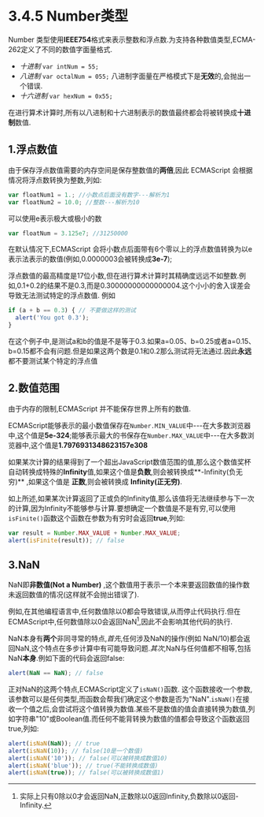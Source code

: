 # 3.4.5 Number类型

Number 类型使用**IEEE754**格式来表示整数和浮点数.为支持各种数值类型,ECMA-262定义了不同的数值字面量格式.

* *十进制* `var intNum = 55;`
* *八进制* `var octalNum = 055;` 八进制字面量在严格模式下是**无效**的,会抛出一个错误.
* *十六进制* `var hexNum = 0x55;`

在进行算术计算时,所有以八进制和十六进制表示的数值最终都会将被转换成**十进制**数值.

## 1.浮点数值

由于保存浮点数值需要的内存空间是保存整数值的**两倍**,因此 ECMAScript 会根据情况将浮点数转换为整数,列如:

```js .line-numbers
var floatNum1 = 1.; //小数点后面没有数字---解析为1
var floatNum2 = 10.0; //整数---解析为10
```

可以使用e表示极大或极小的数

```js .line-numbers
var floatNum = 3.125e7; //31250000
```

在默认情况下,ECMAScript 会将小数点后面带有6个零以上的浮点数值转换为以e表示法表示的数值(例如,0.0000003会被转换成**3e-7**);

浮点数值的最高精度是17位小数,但在进行算术计算时其精确度远远不如整数.例如,0.1+0.2的结果不是0.3,而是0.30000000000000004.这个小小的舍入误差会导致无法测试特定的浮点数值. 例如

```js .line-numbers
if (a + b == 0.3) { // 不要做这样的测试
  alert('You got 0.3');
}
```

在这个例子中,是测试a和b的值是不是等于0.3.如果a=0.05、b=0.25或者a=0.15、b=0.15都不会有问题.但是如果这两个数是0.1和0.2那么测试将无法通过.因此**永远**都不要测试某个特定的浮点值

## 2.数值范围

由于内存的限制,ECMAScript 并不能保存世界上所有的数值.

ECMAScript能够表示的最小数值保存在`Number.MIN_VALUE`中---在大多数浏览器中,这个值是**5e-324**;能够表示最大的书保存在`Number.MAX_VALUE`中---在大多数浏览器中,这个值是**1.7976931348623157e308**

如果某次计算的结果得到了一个超出JavaScript数值范围的值,那么这个数值奖杯自动转换成特殊的**Infinity**值,如果这个值是**负数**,则会被转换成**-Infinity(负无穷)** ,如果这个值是 **正数**,则会被转换成 **Infinity(正无穷)**.

如上所述,如果某次计算返回了正或负的Infinity值,那么该值将无法继续参与下一次的计算,因为Infinity不能够参与计算.要想确定一个数值是不是有穷,可以使用`isFinite()`函数这个函数在参数为有穷时会返回**true**,列如:

```js .line-numbers
var result = Number.MAX_VALUE + Number.MAX_VALUE;
alert(isFinite(result)); // false
```

## 3.NaN

NaN即**非数值(Not a Number)** ,这个数值用于表示一个本来要返回数值的操作数未返回数值的情况(这样就不会抛出错误了).

例如,在其他编程语言中,任何数值除以0都会导致错误,从而停止代码执行.但在ECMAScript中,任何数值除以0会返回NaN[^1],因此不会影响其他代码的执行.

[^1]:实际上只有0除以0才会返回NaN,正数除以0返回Infinity,负数除以0返回-Infinity.

NaN本身有**两个**非同寻常的特点,*首先*,任何涉及NaN的操作(例如 NaN/10)都会返回NaN,这个特点在多步计算中有可能导致问题.*其次*,NaN与任何值都不相等,包括NaN**本身**.例如下面的代码会返回false:

```js .line-numbers
alert(NaN == NaN); // false
```

正对NaN的这两个特点,ECMAScript定义了`isNaN()`函数.
这个函数接收一个参数,该参数可以是任何类型,而函数会帮我们确定这个参数是否为"NaN".`isNaN()`在接收一个值之后,会尝试将这个值转换为数值.某些不是数值的值会直接转换为数值,列如字符串"10"或Boolean值.而任何不能背转换为数值的值都会导致这个函数返回true,列如:

```js .line-numbers
alert(isNaN(NaN)); // true
alert(isNaN(10)); // false(10是一个数值)
alert(isNaN('10')); // false(可以被转换成数值10)
alert(isNaN('blue')); // true(不能转换成数值)
alert(isNaN(true)); // false(可以被转换成数值1)
```